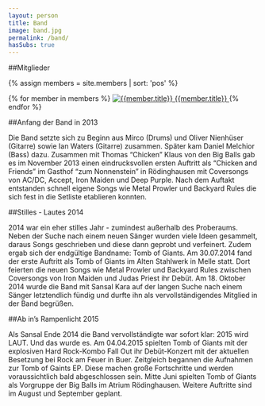 ```yaml
---
layout: person
title: Band
image: band.jpg
permalink: /band/
hasSubs: true
---
```


##Mitglieder

{% assign members = site.members | sort: 'pos' %}
<div class="members">
{% for member in members %}
	<a class="member" href="{{member.permalink | prepend: site.baseurl}}">
		<img class="member-image" src="{{member.smallImage | prepend: "/assets/images/members/small/"}}" alt="{{member.title}}">
		<span class="member-name">{{member.title}}</span>
	</a>	
{% endfor %}
</div>

##Anfang der Band in 2013

Die Band setzte sich zu Beginn aus Mirco (Drums) und Oliver Nienhüser (Gitarre) sowie Ian Waters (Gitarre) zusammen. Später kam Daniel Melchior (Bass) dazu. Zusammen mit Thomas “Chicken” Klaus von den Big Balls gab es im November 2013 einen eindrucksvollen ersten Auftritt als “Chicken and Friends” im Gasthof “zum Nonnenstein” in Rödinghausen mit Coversongs von AC/DC, Accept, Iron Maiden und Deep Purple. Nach dem Auftakt entstanden schnell eigene Songs wie Metal Prowler und Backyard Rules die sich fest in die Setliste etablieren konnten.

##Stilles - Lautes 2014

2014 war ein eher stilles Jahr - zumindest außerhalb des Proberaums. Neben der Suche nach einem neuen Sänger wurden viele Ideen gesammelt, daraus Songs geschrieben und diese dann geprobt und verfeinert. Zudem ergab sich der endgültige Bandname: Tomb of Giants. Am 30.07.2014 fand der erste Auftritt als Tomb of Giants im Alten Stahlwerk in Melle statt. Dort feierten die neuen Songs wie Metal Prowler und Backyard Rules zwischen Coversongs von Iron Maiden und Judas Priest ihr Debüt. Am 18. Oktober 2014 wurde die Band mit Sansal Kara auf der langen Suche nach einem Sänger letztendlich fündig und durfte ihn als vervollständigendes Mitglied in der Band begrüßen.

##Ab in’s Rampenlicht 2015

Als Sansal Ende 2014 die Band vervollständigte war sofort klar: 2015 wird LAUT. Und das wurde es. Am 04.04.2015 spielten Tomb of Giants mit der explosiven Hard Rock-Kombo Fall Out ihr Debüt-Konzert mit der aktuellen Besetzung bei Rock am Feuer in Buer. Zeitgleich begannen die Aufnahmen zur Tomb of Gaints EP. Diese machen große Fortschritte und werden voraussichtlich bald abgeschlossen sein. Mitte Juni spielten Tomb of Giants als Vorgruppe der Big Balls im Atrium Rödinghausen. Weitere Auftritte sind im August und September geplant.